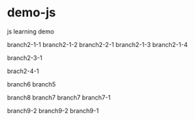 # demo-js
js learning demo

branch2-1-1
branch2-1-2
branch2-2-1
branch2-1-3
branch2-1-4

branch2-3-1

brach2-4-1

branch6
branch5

branch8
branch7
branch7
branch7-1


branch9-2
branch9-2
branch9-1
